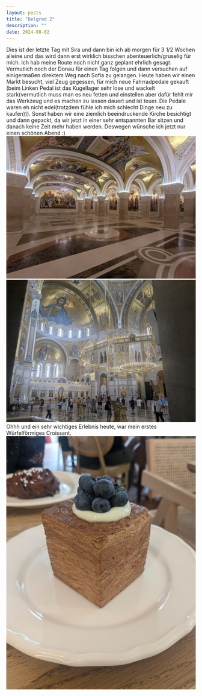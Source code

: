 ```yaml
---
layout: posts
title: "Belgrad 2"
description: ""
date: 2024-08-02
---
```

Dies ist der letzte Tag mit Sira und dann bin ich ab morgen für 3 1/2 Wochen alleine und das wird dann erst wirklich bisschen abenteuerlich/gruselig für mich. Ich hab meine Route noch nicht ganz geplant ehrlich gesagt. Vermutlich noch der Donau für einen Tag folgen und dann versuchen auf einigermaßen direktem Weg nach Sofia zu gelangen. Heute haben wir einen Markt besucht, viel Zeug gegessen, für mich neue Fahrradpedale gekauft (beim Linken Pedal ist das Kugellager sehr lose und wackelt stark(vermutlich muss man es neu fetten und einstellen aber dafür fehlt mir das Werkzeug und es machen zu lassen dauert und ist teuer. Die Pedale waren eh nicht edel(trotzdem fühle ich mich schlecht Dinge neu zu kaufen))).
Sonst haben wir eine ziemlich beeindruckende Kirche besichtigt und dann gepackt, da wir jetzt in einer sehr entspannten Bar sitzen und danach keine Zeit mehr haben werden. Deswegen wünsche ich jetzt nur einen schönen Abend :)
![](/assets/images/PXL_20240802_120918756.jpg)
![](/assets/images/PXL_20240802_121131906.jpg)
Ohhh und ein sehr wichtiges Erlebnis heute, war mein erstes Würfelförmiges Croissant.
![](/assets/images/PXL_20240802_085204031.jpg)